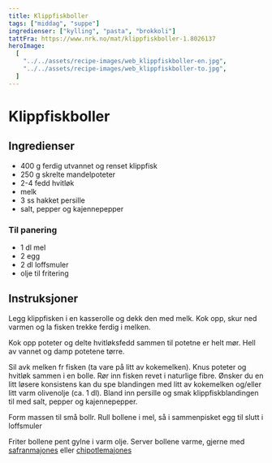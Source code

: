 ```yaml
---
title: Klippfiskboller
tags: ["middag", "suppe"]
ingredienser: ["kylling", "pasta", "brokkoli"]
tattFra: https://www.nrk.no/mat/klippfiskboller-1.8026137
heroImage:
  [
    "../../assets/recipe-images/web_klippfiskboller-en.jpg",
    "../../assets/recipe-images/web_klippfiskboller-to.jpg",
  ]
---
```


# Klippfiskboller

## Ingredienser

- 400 g ferdig utvannet og renset klippfisk
- 250 g skrelte mandelpoteter
- 2-4 fedd hvitløk
- melk
- 3 ss hakket persille
- salt, pepper og kajennepepper

### Til panering

- 1 dl mel
- 2 egg
- 2 dl loffsmuler
- olje til fritering

## Instruksjoner

Legg klippfisken i en kasserolle og dekk den med melk. Kok opp, skur ned varmen og la fisken trekke ferdig i melken.

Kok opp poteter og delte hvitløksfedd sammen til potetne er helt mør. Hell av vannet og damp potetene tørre.

Sil avk melken fr fisken (ta vare på litt av kokemelken). Knus poteter og hvitløk sammen i en bolle. Rør inn fisken revet i naturlige fibre. Ønsker du en litt løsere konsistens kan du spe blandingen med litt av kokemelken og/eller litt varm olivenolje (ca. 1 dl). Bland inn persille og smak klippfiskblandingen til med salt, pepper og kajennepepper.

Form massen til små bollr. Rull bollene i mel, så i sammenpisket egg til slutt i loffsmuler

Friter bollene pent gylne i varm olje. Server bollene varme, gjerne med [safranmajones](./safranmajones) eller [chipotlemajones](./chipotlemajones)
